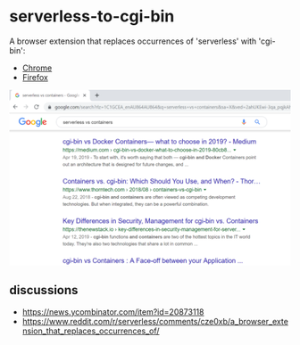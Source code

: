 # serverless-to-cgi-bin

A browser extension that replaces occurrences of 'serverless' with 'cgi-bin':

* [Chrome](https://chrome.google.com/webstore/detail/jbeakheihfbkiebhdhcfbemcmlninook)
* [Firefox](https://addons.mozilla.org/en-US/firefox/addon/serverless-to-cgi-bin/)

![](screenshot.png)

## discussions

- https://news.ycombinator.com/item?id=20873118
- https://www.reddit.com/r/serverless/comments/cze0xb/a_browser_extension_that_replaces_occurrences_of/
